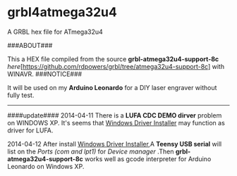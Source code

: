 grbl4atmega32u4
===============

A GRBL hex file for ATmega32u4

###ABOUT###

This a HEX file compiled from the source **grbl-atmega32u4-support-8c** *here*[https://github.com/rdpowers/grbl/tree/atmega32u4-support-8c] with WINAVR.
###NOTICE###

It will be used on my **Arduino Leonardo** for a DIY laser engraver without fully test.

---------------
####update####
2014-04-11
There is a **LUFA CDC DEMO dirver** problem on WINDOWS XP. It's seems that [Windows Driver Installer](http://www.pjrc.com/teensy/usb_serial.html) may function as driver for LUFA.

2014-04-12
After install [Windows Driver Installer](http://www.pjrc.com/teensy/usb_serial.html),A **Teensy USB serial** will list on the *Ports (com and lpt1)* for *Device manager* .Then **grbl-atmega32u4-support-8c** works well as gcode interpreter for Arduino Leonardo on Windows XP. 

